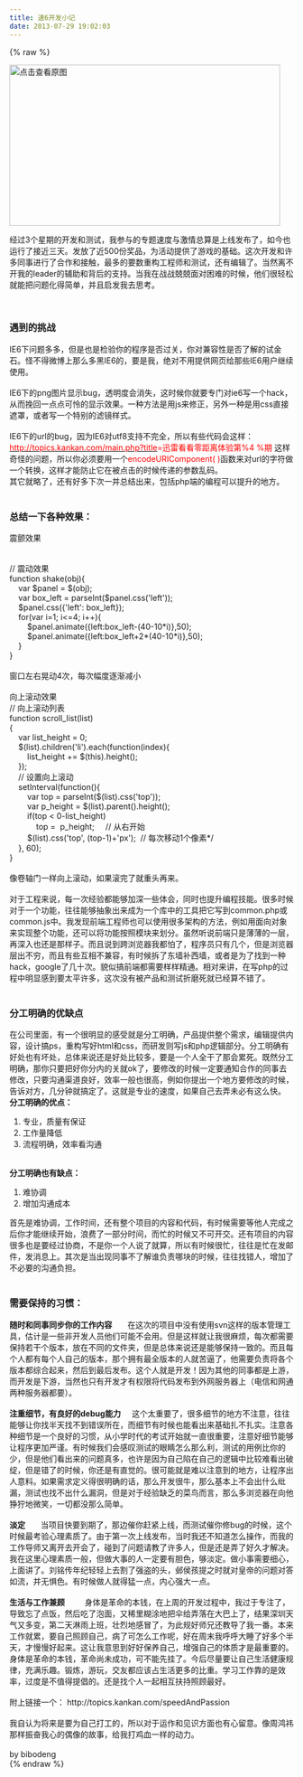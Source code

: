 ```yaml
---
title: 速6开发小记
date: 2013-07-29 19:02:03
---
```

{% raw %}
<link rel="stylesheet" type="text/css" href="/content/plugins/bibo_mark/article_bibo.css"> <div class="art_content">
<p><a target="_blank" href="/content/plugins/kl_album/upload/201307/439691e3e080478367c0567ebff57b34201307291110484255.png"><img src="/content/plugins/kl_album/upload/201307/439691e3e080478367c0567ebff57b34201307291110484255.png" width="480" height="285" alt="点击查看原图" border="0" /></a></p>
<p>经过3个星期的开发和测试，我参与的专题速度与激情总算是上线发布了，如今也运行了接近三天。发放了近500份奖品，为活动提供了游戏的基础。这次开发和许多同事进行了合作和接触，最多的要数重构工程师和测试，还有编辑了。当然离不开我的leader的辅助和背后的支持。当我在战战兢兢面对困难的时候，他们很轻松就能把问题化得简单，并且启发我去思考。</p>
<div></div>
<div>&nbsp;</div>
<h3>遇到的挑战</h3>
<div>IE6下问题多多，但是也是检验你的程序是否过关，你对兼容性是否了解的试金石。怪不得微博上那么多黑IE6的，要是我，绝对不用提供网页给那些IE6用户继续使用。</div>
<div>&nbsp;</div>
<div>IE6下的png图片显示bug，透明度会消失，这时候你就要专门对ie6写一个hack，从而挽回一点点可怜的显示效果。一种方法是用js来修正，另外一种是用css直接遮罩，或者写一个特别的滤镜样式。</div>
<div>&nbsp;</div>
<div>IE6下的url的bug，因为IE6对utf8支持不完全，所以有些代码会这样：</div>
<div><a href="http://topics.kankan.com/main.php?title"><span style="color:#ff0000;">http://topics.kankan.com/main.php?title</span></a><span style="color:#ff0000;">=迅雷看看零距离体验第%4 %期</span> 这样奇怪的问题，所以你必须要用一个<span style="color:#ff0000;">encodeURIComponent( 
)</span>函数来对url的字符做一个转换，这样才能防止它在被点击的时候传递的参数乱码。</div>
<div>其它就略了，还有好多下次一并总结出来，包括php端的编程可以提升的地方。</div>
<div>&nbsp;</div>
<h3>总结一下各种效果：</h3>
<div>震颤效果</div>
<div>&nbsp;</div>
<div>&nbsp;</div>
<div>
<div>// 震动效果</div>
<div>function shake(obj){</div>
<div>&nbsp;&nbsp;&nbsp; var $panel = $(obj);</div>
<div>&nbsp;&nbsp;&nbsp; var box_left = parseInt($panel.css('left'));</div>
<div>&nbsp;&nbsp;&nbsp; $panel.css({'left': box_left});</div>
<div>&nbsp;&nbsp;&nbsp; for(var i=1; i&lt;=4; i++){</div>
<div>&nbsp;&nbsp;&nbsp;&nbsp;&nbsp;&nbsp;&nbsp; $panel.animate({left:box_left-(40-10*i)},50);</div>
<div>&nbsp;&nbsp;&nbsp;&nbsp;&nbsp;&nbsp;&nbsp; $panel.animate({left:box_left+2*(40-10*i)},50);</div>
<div>&nbsp;&nbsp;&nbsp; }</div>
<div>}</div>
</div>
<div>&nbsp;</div>
<div>窗口左右晃动4次，每次幅度逐渐减小</div>
<div>&nbsp;</div>
<div>向上滚动效果</div>
<div>
<div>// 向上滚动列表</div>
<div>function scroll_list(list)</div>
<div>{</div>
<div>&nbsp;&nbsp;&nbsp; var list_height = 0;</div>
<div>&nbsp;&nbsp;&nbsp; $(list).children('li').each(function(index){</div>
<div>&nbsp;&nbsp;&nbsp;&nbsp;&nbsp;&nbsp;&nbsp; list_height += $(this).height();</div>
<div>&nbsp;&nbsp;&nbsp; });</div>
<div>&nbsp;&nbsp;&nbsp; // 设置向上滚动</div>
<div>&nbsp;&nbsp;&nbsp; setInterval(function(){</div>
<div>&nbsp;&nbsp;&nbsp;&nbsp;&nbsp;&nbsp;&nbsp; var top = parseInt($(list).css('top'));</div>
<div>&nbsp;&nbsp;&nbsp;&nbsp;&nbsp;&nbsp;&nbsp; var p_height = $(list).parent().height();</div>
<div>&nbsp;&nbsp;&nbsp;&nbsp;&nbsp;&nbsp;&nbsp; if(top &lt; 0-list_height)</div>
<div>&nbsp;&nbsp;&nbsp;&nbsp;&nbsp;&nbsp;&nbsp;&nbsp;&nbsp;&nbsp;&nbsp; top =&nbsp; p_height;&nbsp;&nbsp;&nbsp;&nbsp; // 从右开始</div>
<div>&nbsp;&nbsp;&nbsp;&nbsp;&nbsp;&nbsp;&nbsp; $(list).css('top', (top-1)+'px');&nbsp; // 每次移动1个像素*/</div>
<div>&nbsp;&nbsp;&nbsp; }, 60);</div>
<div>}</div>
</div>
<div>&nbsp;</div>
<div>像卷轴门一样向上滚动，如果滚完了就重头再来。</div>
<div>&nbsp;</div>
<div>对于工程来说，每一次经验都能够加深一些体会，同时也提升编程技能。很多时候对于一个功能，往往能够抽象出来成为一个库中的工具把它写到common.php或common.js中。我发现前端工程师也可以使用很多架构的方法，例如用面向对象来实现整个功能，还可以将功能按照模块来划分。虽然听说前端只是薄薄的一层，再深入也还是那样子。而且说到跨浏览器我都怕了，程序员只有几个，但是浏览器层出不穷，而且有些互相不兼容，有时候拆了东墙补西墙，或者是为了找到一种hack，google了几十次。貌似搞前端都需要样样精通。相对来讲，在写php的过程中明显感到要太平许多，这次没有被产品和测试折磨死就已经算不错了。</div>
<div>&nbsp;</div>
<h3>分工明确的优缺点</h3>
<div>在公司里面，有一个很明显的感受就是分工明确，产品提供整个需求，编辑提供内容，设计搞ps，重构写好html和css，而研发则写js和php逻辑部分。分工明确有好处也有坏处，总体来说还是好处比较多，要是一个人全干了那会累死。既然分工明确，那你只要把好你分内的关就ok了，要修改的时候一定要通知合作的同事去修改，只要沟通渠道良好，效率一般也很高，例如你提出一个地方要修改的时候，告诉对方，几分钟就搞定了。这就是专业的速度，如果自己去弄未必有这么快。</div>
<div><strong>分工明确的优点：</strong></div>
<ol>
<li>专业，质量有保证</li>
<li>工作量降低</li>
<li>流程明确，效率看沟通</li>
</ol>
<div>&nbsp;</div>
<div><strong>分工明确也有缺点：</strong></div>
<ol>
<li>难协调</li>
<li>增加沟通成本</li>
</ol>
<div>首先是难协调，工作时间，还有整个项目的内容和代码，有时候需要等他人完成之后你才能继续开始，浪费了一部分时间，而忙的时候又不可开交。还有项目的内容很多也是要经过协商，不是你一个人说了就算，所以有时候很忙，往往是忙在发邮件，发消息上。其次是当出现同事不了解谁负责哪块的时候，往往找错人，增加了不必要的沟通负担。</div>
<div>&nbsp;</div>
<h3>需要保持的习惯：</h3>
<div><strong>随时和同事同步你的工作内容</strong>&nbsp;&nbsp;&nbsp;&nbsp;&nbsp;&nbsp; 
在这次的项目中没有使用svn这样的版本管理工具，估计是一些非开发人员他们可能不会用。但是这样就让我很麻烦，每次都需要保持若干个版本，放在不同的文件夹，但是总体来说还是能够保持一致的。而且每个人都有每个人自己的版本，那个拥有最全版本的人就苦逼了，他需要负责将各个版本都综合起来，然后到最后发布。这个人就是开发！因为其他的同事都是上游，而开发是下游，当然也只有开发才有权限将代码发布到外网服务器上（电信和网通两种服务器都要）。</div>
<div>&nbsp;</div>
<div><strong>注重细节，有良好的debug能力</strong>&nbsp;&nbsp;&nbsp;&nbsp;&nbsp;这个太重要了，很多细节的地方不注意，往往能够让你找半天找不到错误所在，而细节有时候也能看出来基础扎不扎实。注意各种细节是一个良好的习惯，从小学时代的考试开始就一直很重要，注意好细节能够让程序更加严谨。有时候我们会感叹测试的眼睛怎么那么利，测试的用例比你的少，但是他们看出来的问题真多，也许是因为自己陷在自己的逻辑中比较难看出破绽，但是错了的时候，你还是有直觉的。很可能就是难以注意到的地方，让程序出人意料。如果需求定义得很明确的话，那么开发很牛，那么基本上不会出什么纰漏，测试也找不出什么漏洞，但是对于经验缺乏的菜鸟而言，那么多浏览器在向他狰狞地微笑，一切都没那么简单。</div>
<div>&nbsp;</div>
<div><strong>淡定</strong>&nbsp;&nbsp;&nbsp;&nbsp;&nbsp;&nbsp;&nbsp;当项目快要到期了，那边催你赶紧上线，而测试催你修bug的时候，这个时候最考验心理素质了。由于第一次上线发布，当时我还不知道怎么操作，而我的工作导师又离开去开会了，碰到了问题请教了许多人，但是还是弄了好久才解决。我在这里心理素质一般，但做大事的人一定要有胆色，够淡定。做小事需要细心，上面讲了。刘铭传年纪轻轻上去割了强盗的头，邺侯孩提之时就对皇帝的问题对答如流，并无惧色。有时候做人就得猛一点，内心强大一点。</div>
<div>&nbsp;</div>
<div><strong>生活与工作兼顾</strong>&nbsp;&nbsp;&nbsp;&nbsp;&nbsp;&nbsp;&nbsp;&nbsp;&nbsp;身体是革命的本钱，在上周的开发过程中，我过于专注了，导致忘了点饭，然后吃了泡面，又稀里糊涂地把伞给弄落在大巴上了，结果深圳天气又多变，第二天淋雨上班，壮烈地感冒了，为此规好师兄还教导了我一番。本来工作就累，要自己照顾自己，病了可怎么工作呢，好在周末我呼呼大睡了好多个半天，才慢慢好起来。这让我意思到好好保养自己，增强自己的体质才是最重要的。身体是革命的本钱，革命尚未成功，可不能先挂了。今后尽量要让自己生活健康规律，充满乐趣。锻炼，游玩，交友都应该占生活更多的比重。学习工作靠的是效率，过度是不值得提倡的。还是找个人一起相互扶持照顾最好。</div>
<div>&nbsp;</div>
<div>附上链接一个： http://topics.kankan.com/speedAndPassion</div>
<div><br />
</div>
<div>我自认为将来是要为自己打工的，所以对于运作和见识方面也有心留意。像周鸿祎那样振奋我心的偶像的故事，给我打鸡血一样的动力。</div>
<div><br />
</div>
<div>by bibodeng</div>
</div>{% endraw %}
